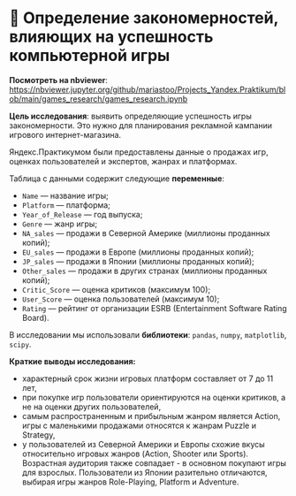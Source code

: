 # 👾 Определение закономерностей, влияющих на успешность компьютерной игры

**Посмотреть на nbviewer**: https://nbviewer.jupyter.org/github/mariastoo/Projects_Yandex.Praktikum/blob/main/games_research/games_research.ipynb

**Цель исследования**: выявить определяющие успешность игры закономерности. Это нужно для планирования рекламной кампании игрового интернет-магазина.

Яндекс.Практикумом были предоставлены данные о продажах игр, оценках пользователей и экспертов, жанрах и платформах.

Таблица с данными содержит следующие **переменные**:
- `Name` — название игры;
- `Platform` — платформа;
- `Year_of_Release` — год выпуска;
- `Genre` — жанр игры;
- `NA_sales` — продажи в Северной Америке (миллионы проданных копий);
- `EU_sales` — продажи в Европе (миллионы проданных копий);
- `JP_sales` — продажи в Японии (миллионы проданных копий);
- `Other_sales` — продажи в других странах (миллионы проданных копий);
- `Critic_Score` — оценка критиков (максимум 100);
- `User_Score` — оценка пользователей (максимум 10);
- `Rating` — рейтинг от организации ESRB (Entertainment Software Rating Board). 

В исследовании мы использовали **библиотеки**: `pandas`, `numpy`, `matplotlib`, `scipy`.

**Краткие выводы исследования:**
- характерный срок жизни игровых платформ составляет от 7 до 11 лет,
- при покупке игр пользователи ориентируются на оценки критиков, а не на оценки других пользователей,
- самым распространенным и прибыльным жанром является Action, игры с маленькими продажами относятся к жанрам Puzzle и Strategy,
- у пользователей из Северной Америки и Европы схожие вкусы относительно игровых жанров (Action, Shooter или Sports). Возрастная аудитория также совпадает - в основном покупают игры для взрослых. Пользователи из Японии разительно отличаются, выбирая игры жанров Role-Playing, Platform и Adventure. 